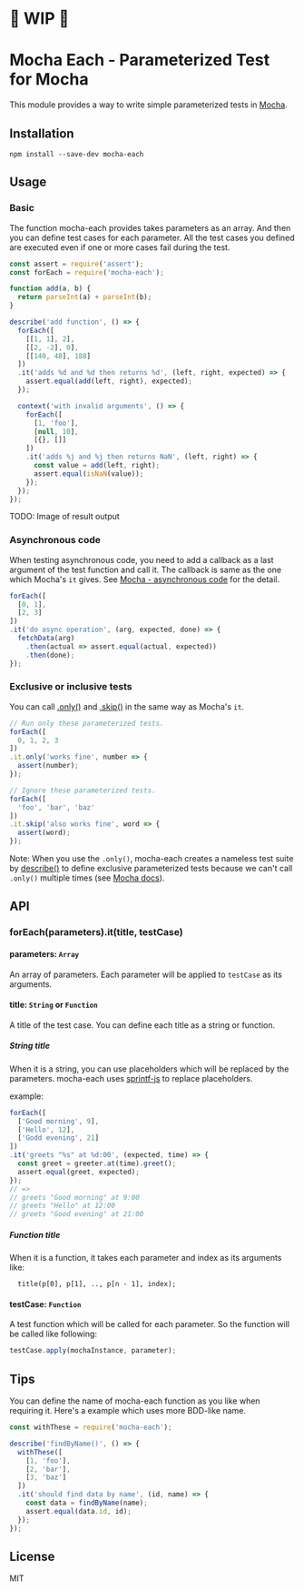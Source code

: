 # :construction: WIP :construction:

# Mocha Each - Parameterized Test for Mocha

This module provides a way to write simple parameterized tests in [Mocha].

[Mocha]: https://mochajs.org/

## Installation

```
npm install --save-dev mocha-each
```

## Usage

### Basic

The function mocha-each provides takes parameters as an array. And then you can define
test cases for each parameter. All the test cases you defined are executed even if
one or more cases fail during the test.

```javascript
const assert = require('assert');
const forEach = require('mocha-each');

function add(a, b) {
  return parseInt(a) + parseInt(b);
}

describe('add function', () => {
  forEach([
    [[1, 1], 2],
    [[2, -2], 0],
    [[140, 48], 188]
  ])
  .it('adds %d and %d then returns %d', (left, right, expected) => {
    assert.equal(add(left, right), expected);
  });

  context('with invalid arguments', () => {
    forEach([
      [1, 'foo'],
      [null, 10],
      [{}, []]
    ])
    .it('adds %j and %j then returns NaN', (left, right) => {
      const value = add(left, right);
      assert.equal(isNaN(value));
    });
  });
});
```

TODO: Image of result output

### Asynchronous code

When testing asynchronous code, you need to add a callback as a last argument of
the test function and call it. The callback is same as the one which Mocha's `it` gives.
See [Mocha - asynchronous code] for the detail.

[Mocha - asynchronous code]: https://mochajs.org/#asynchronous-code

```javascript
forEach([
  [0, 1],
  [2, 3]
])
.it('do async operation', (arg, expected, done) => {
  fetchData(arg)
    .then(actual => assert.equal(actual, expected))
    .then(done);
});
```

### Exclusive or inclusive tests

You can call [.only()] and [.skip()] in the same way as Mocha's `it`.

```javascript
// Run only these parameterized tests.
forEach([
  0, 1, 2, 3
])
.it.only('works fine', number => {
  assert(number);
});

// Ignore these parameterized tests.
forEach([
  'foo', 'bar', 'baz'
])
.it.skip('also works fine', word => {
  assert(word);
});
```

Note:
When you use the `.only()`, mocha-each creates a nameless test suite by [describe()]
to define exclusive parameterized tests because we can't call `.only()` multiple times
(see [Mocha docs][.only()]).

[.only()]: http://mochajs.org/#exclusive-tests
[.skip()]: http://mochajs.org/#inclusive-tests
[describe()]: https://mochajs.org/#interfaces

## API

### forEach(parameters).it(title, testCase)

#### parameters: `Array`

An array of parameters. Each parameter will be applied to `testCase` as its arguments.

#### title: `String` or `Function`

A title of the test case. You can define each title as a string or function.

##### String title

When it is a string, you can use placeholders which will be replaced by the parameters.
mocha-each uses [sprintf-js] to replace placeholders.

[sprintf-js]: https://github.com/alexei/sprintf.js

example:

```javascript
forEach([
  ['Good morning', 9],
  ['Hello', 12],
  ['Godd evening', 21]
])
.it('greets "%s" at %d:00', (expected, time) => {
  const greet = greeter.at(time).greet();
  assert.equal(greet, expected);
});
// =>
// greets "Good morning" at 9:00
// greets "Hello" at 12:00
// greets "Good evening" at 21:00
```

##### Function title

When it is a function, it takes each parameter and index as its arguments like:

```
  title(p[0], p[1], .., p[n - 1], index);
```

#### testCase: `Function`

A test function which will be called for each parameter.
So the function will be called like following:

```javascript
testCase.apply(mochaInstance, parameter);
```

## Tips

You can define the name of mocha-each function as you like when requiring it.
Here's a example which uses more BDD-like name.

```javascript
const withThese = require('mocha-each');

describe('findByName()', () => {
  withThese([
    [1, 'foo'],
    [2, 'bar'],
    [3, 'baz']
  ])
  .it('should find data by name', (id, name) => {
    const data = findByName(name);
    assert.equal(data.id, id);
  });
});
```

## License

MIT
